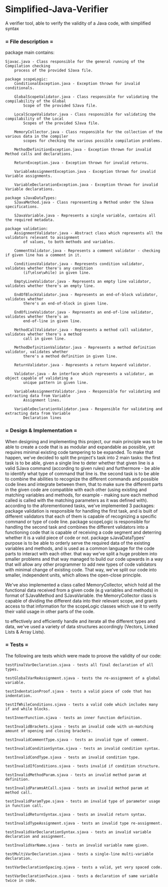 # Simplified-Java-Verifier
A verifier tool, able to verify the validity of a Java code, with simplified syntax

### =      File description     =

package main contains:

    Sjavac.java - Class responsible for the general running of the Compilation checking
        process of the provided SJava file.
		
    package scopeLogic:
        ConditionalException.java - Exception thrown for invalid conditionals.
		
        GlobalScopeValidator.java - Class responsible for validating the compilability of the Global
            Scope of the provided SJava file.
			
        LocalScopeValidator.java - Class responsible for validating the compilability of the Local
            Scopes of the provided SJava file.
			
        MemoryCollector.java - Class responsible for the collection of the various data in the compiler
            scopes for checking the various possible compilation problems.
			
        MethodDefinitionException.java - Exception thrown for invalid Method calls and declarations.
		
        ReturnException.java - Exception thrown for invalid returns.
		
        VariableAssignmentException.java - Exception thrown for invalid Variable assignments.
		
        VariableDeclarationException.java - Exception thrown for invalid Variable declarations.
		
    package sJavaDataTypes:
        SJavaMethod.java - Class representing a Method under the SJava specifications.
		
        SJavaVariable.java - Represents a single variable, contains all the required metadata.
		
    package validation:
        AssignmentValidator.java - Abstract class which represents all the validators relevant to assignment
            of values, to both methods and variables.
			
        CommentValidator.java - Represents a comment validator - checking if given line has a comment in it.
		
        ConditionsValidator.java - Represents condition validator, validates whether there's any condition
            (if\else\while) in given line.
			
        EmptyLineValidator.java - Represents an empty line validator, validates whether there's an empty line.
		
        EndOfBlockValidator.java - Represents an end-of-block validator, validates whether
            there's an end-of-block in given line.
			
        EndOfLineValidator.java - Represents an end-of-line validator, validates whether there's an
            end-of-line in given line.
			
        MethodCallValidator.java - Represents a method call validator, validates whether there's a method
            call in given line.
			
        MethodDefinitionValidator.java - Represents a method definition validator, validates whether
            there's a method definition in given line.
			
        ReturnValidator.java - Represents a return keyword validator.
		
        Validator.java - An interface which represents a validator, an object capable of validating a
            unique pattern in given line.
			
        VariableAssignmentValidator.java - Responsible for validating and extracting data from Variable
            Assignment lines.
			
        VariableDeclarationValidator.java - Responsible for validating and extracting data from Variable
            Declaration lines

### =  Design & Implementation  =

When designing and implementing this project, our main principle was to be able to create a code that is as
modular and expandable as possible, yet requires minimal existing code tampering to be expanded.
To make that happen, we've decided to split the project's task into 2 main tasks:
the first task is to be able, given a single line to deter whether that given line is a valid SJava command
(according to given rules) and furthermore - be able to identify what type of command that line is.
the second task is to be able to combine the abilities to recognize the different commands and possible code
lines and integrate between them, that to make sure the different parts in the given code are compatible with
each other (using existing and matching variables and methods, for example - making sure each method called
is called with the matching parameters as it was defined with).
according to the aforementioned tasks, we've implemented 3 packages:
package validation is responsible for handling the first task, and is built of different validators that each
of them is capable of recognizing a specific command or type of code line.
package scopeLogic is responsible for handling the second task and combines the different validators into a
functioning code that is capable of receiving a code segment and deterring whether it is a valid piece of code
or not.
package sJavaDataTypes' purpose is to be able to orderly serve the required data of the existing variables
and methods, and is used as a common language for the code parts to interact with each other.
that way we've split a huge problem into smaller problems and that way managed to build our code upwards in
a way that will allow any other programmer to add new types of code validators with minimal change of existing
code.
That way, we've split our code into smaller, independent units, which allows the open-close principle.

We've also implemented a class called MemoryCollector, which hold all the functional data received from a
given code (e.g variables and methods) in format of SJavaMethod and SJavaVariable.
the MemoryCollector class is capable of dividing the different data into their relevant scope, and grants
access to that information for the scopeLogic classes which use it to verify their valid usage in other parts
of the code.

to effectively and efficiently handle and iterate all the different types and data, we've used a variety
of data structures accordingly (Vectors, Linked Lists & Array Lists).

### =           Tests           =

The following are tests which were made to proove the validity of our code:

	testFinalVarDeclaration.sjava - tests all final declaration of all types.
 
	testGlobalVarReAssignment.sjava - tests the re-assignment of a global variable.
 
	testIndentationProof.sjava - tests a valid piece of code that has indentation.
 
	testIfWhileConditions.sjava - tests a valid code which includes many if and while blocks.
 
	testInnerFunction.sjava - tests an inner function definition.
 
	testInvalidBrackets.sjava - tests an invalid code with un-matching amount of opening and closing brackets.
 
	testInvalidCommentType.sjava - tests an invalid type of comment.
 
	testInvalidConditionSyntax.sjava - tests an invalid condition syntax.
 
	testInvalidCondType.sjava - tests an invalid condition type.
 
	testInvalidIfConditions.sjava - tests invalid if condition structure.
 
	testInvalidMethodParam.sjava - tests an invalid method param at definition.
 
	testInvalidParamsAtCall.sjava - tests an invalid method param at method call.
 
	testInvalidParamType.sjava - tests an invalid type of parameter usage in function call.
 
	testInvalidReturnSyntax.sjava - tests an invalid return syntax.
 
	testInvalidTypeAssignment.sjava - tests an invalid type re-assignment.
 
	testInvalidVarDeclarationSyntax.sjava - tests an invalid variable declaration and assignment.
 
	testInvalidVarName.sjava - tests an invalid variable name given.
 
	testMultiVarDeclaration.sjava - tests a single-line multi-variable declaration.
 
	testVarDeclarationSpacing.sjava - tests a valid, yet very spaced code.
 
	testVarDeclarationTwice.sjava - tests a declaration of same variable twice in code.
